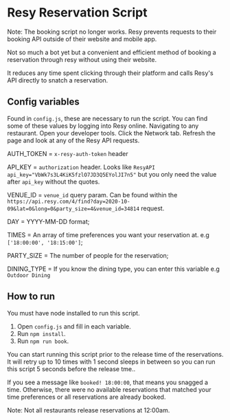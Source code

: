 # Resy Reservation Script

Note: The booking script no longer works. Resy prevents requests to their booking API outside of their website and mobile app.

Not so much a bot yet but a convenient and efficient method of booking a reservation through resy without using their website.

It reduces any time spent clicking through their platform and calls Resy's API directly to snatch a reservation.

## Config variables

Found in `config.js`, these are necessary to run the script. You can find some of these values by logging into Resy online. Navigating to any restaurant. Open your developer tools. Click the Network tab. Refresh the page and look at any of the Resy API requests.

AUTH_TOKEN = `x-resy-auth-token` header

API_KEY = `authorization` header. Looks like `ResyAPI api_key="VbWk7s3L4KiK5fzlO7JD3Q5EYolJI7n5"` but you only need the value after `api_key` without the quotes.

VENUE_ID = `venue_id` query param. Can be found within the `https://api.resy.com/4/find?day=2020-10-09&lat=0&long=0&party_size=4&venue_id=34814` request.

DAY = YYYY-MM-DD format;

TIMES = An array of time preferences you want your reservation at. e.g `['18:00:00', '18:15:00']`;

PARTY_SIZE = The number of people for the reservation;

DINING_TYPE = If you know the dining type, you can enter this variable e.g `Outdoor Dining`

## How to run

You must have node installed to run this script.

1. Open `config.js` and fill in each variable.
2. Run `npm install`.
2. Run `npm run book`.

You can start running this script prior to the release time of the reservations. It will retry up to 10 times with 1 second sleeps in between so you can run this script 5 seconds before the release tme..

If you see a message like `booked! 18:00:00`, that means you snagged a time. Otherwise, there were no available reservations that matched your time preferences or all reservations are already booked.

Note: Not all restaurants release reservations at 12:00am.
